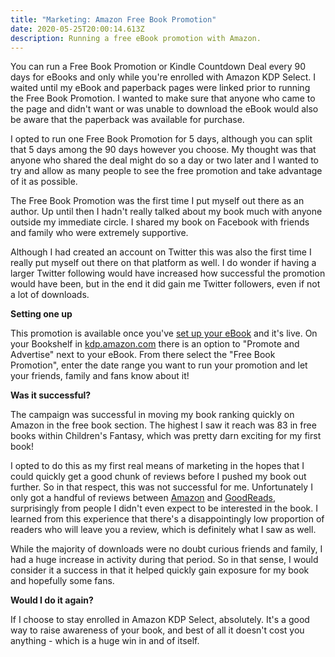 ```yaml
---
title: "Marketing: Amazon Free Book Promotion"
date: 2020-05-25T20:00:14.613Z
description: Running a free eBook promotion with Amazon.
---
```

You can run a Free Book Promotion or Kindle Countdown Deal every 90 days for eBooks and only while you're enrolled with Amazon KDP Select. I waited until my eBook and paperback pages were linked prior to running the Free Book Promotion. I wanted to make sure that anyone who came to the page and didn't want or was unable to download the eBook would also be aware that the paperback was available for purchase.

I opted to run one Free Book Promotion for 5 days, although you can split that 5 days among the 90 days however you choose. My thought was that anyone who shared the deal might do so a day or two later and I wanted to try and allow as many people to see the free promotion and take advantage of it as possible.

The Free Book Promotion was the first time I put myself out there as an author. Up until then I hadn't really talked about my book much with anyone outside my immediate circle. I shared my book on Facebook with friends and family who were extremely supportive. 

Although I had created an account on Twitter this was also the first time I really put myself out there on that platform as well. I do wonder if having a larger Twitter following would have increased how successful the promotion would have been, but in the end it did gain me Twitter followers, even if not a lot of downloads.

**Setting one up**

This promotion is available once you've [set up your eBook](/post/self-publishing-setting-up-an-amazon-ebook/) and it's live. On your Bookshelf in [kdp.amazon.com](kdp.amazon.com) there is an option to "Promote and Advertise" next to your eBook. From there select the "Free Book Promotion", enter the date range you want to run your promotion and let your friends, family and fans know about it!

**Was it successful?**

The campaign was successful in moving my book ranking quickly on Amazon in the free book section. The highest I saw it reach was 83 in free books within Children's Fantasy, which was pretty darn exciting for my first book!

I opted to do this as my first real means of marketing in the hopes that I could quickly get a good chunk of reviews before I pushed my book out further. So in that respect, this was not successful for me. Unfortunately I only got a handful of reviews between [Amazon](https://www.amazon.com/gp/product/1952678005/) and [GoodReads](https://www.goodreads.com/book/show/53309730-beyond-the-darkness), surprisingly from people I didn't even expect to be interested in the book. I learned from this experience that there's a disappointingly low proportion of readers who will leave you a review, which is definitely what I saw as well.

While the majority of downloads were no doubt curious friends and family, I had a huge increase in activity during that period. So in that sense, I would consider it a success in that it helped quickly gain exposure for my book and hopefully some fans.

**Would I do it again?**

If I choose to stay enrolled in Amazon KDP Select, absolutely. It's a good way to raise awareness of your book, and best of all it doesn't cost you anything - which is a huge win in and of itself.